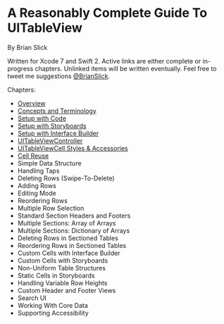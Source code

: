 # A Reasonably Complete Guide To UITableView
By Brian Slick

Written for Xcode 7 and Swift 2. Active links are either complete or in-progress chapters. Unlinked items will be written eventually. Feel free to tweet me suggestions [@BrianSlick](http://twitter.com/BrianSlick).

Chapters:

* [Overview](00.Overview/Overview.md)
* [Concepts and Terminology](01.Concepts/Concepts.md)
* [Setup with Code](02.SetupWithCode/SetupWithCode.md)
* [Setup with Storyboards](03.SetupWithStoryboards/SetupWithStoryboards.md)
* [Setup with Interface Builder](04.SetupWithInterfaceBuilder/SetupWithInterfaceBuilder.md)
* [UITableViewController](05.UITableViewController/UITableViewController.md)
* [UITableViewCell Styles & Accessories](06.UITableViewCell/UITableViewCell.md)
* [Cell Reuse](07.CellReuse/CellReuse.md)
* Simple Data Structure
* Handling Taps
* Deleting Rows (Swipe-To-Delete)
* Adding Rows
* Editing Mode
* Reordering Rows
* Multiple Row Selection
* Standard Section Headers and Footers
* Multiple Sections: Array of Arrays
* Multiple Sections: Dictionary of Arrays
* Deleting Rows in Sectioned Tables
* Reordering Rows in Sectioned Tables
* Custom Cells with Interface Builder
* Custom Cells with Storyboards
* Non-Uniform Table Structures
* Static Cells in Storyboards
* Handling Variable Row Heights
* Custom Header and Footer Views
* Search UI
* Working With Core Data
* Supporting Accessibility
